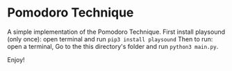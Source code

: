 # Pomodoro Technique 

A simple implementation of the Pomodoro Technique.
First install playsound (only once): open terminal and run `pip3 install playsound`
Then to run: open a terminal, Go to the this directory's folder and run `python3 main.py`. 

Enjoy!
